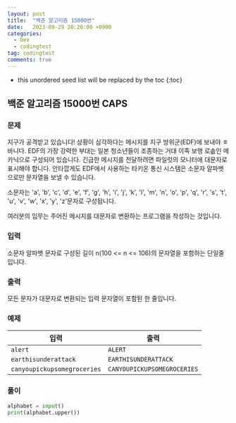 ```yaml
---
layout: post
title:  "백준 알고리즘 15000번"
date:   2023-09-29 20:28:00 +0900
categories:
  - Dev
  - codingtest
tag: codingtest
comments: true
---
```


* this unordered seed list will be replaced by the toc
{:toc}

## 백준 알고리즘 15000번 CAPS

### 문제

지구가 공격받고 있습니다! 상황이 심각하다는 메시지를 지구 방위군(EDF)에 보내야 ㅎ바니다. EDF의 가장 강력한 부대는 일본 청소년들이 조종하는 거대 이족 보행 로솞인 메카닉으로 구성되어 있습니다. 긴급한 메시지를 전달하려면 파일럿의 모니터에 대문자로 표시해야 합니다. 안타깝게도 EDF에서 사용하는 타키온 통신 시스템은 소문자 알파벳으로만 문자열을 보낼 수 있습니다.

소문자는 'a', 'b', 'c', 'd', 'e', 'f', 'g', 'h', 'i', 'j', 'k', 'l', 'm', 'n', 'o', 'p', 'q', 'r', 's', 't', 'u', 'v', 'w', 'x', 'y', 'z'문자로 구성됩니다.

여러분의 임무는 주어진 메시지를 대문자로 변환하는 프로그램을 작성하는 것입니다.

### 입력

소문자 알파벳 문자로 구성된 길이 n(100 <= n <= 106)의 문자열을 포함하는 단일줄입니다.

### 출력

모든 문자가 대문자로 변환되는 입력 문자열이 포함된 한 줄입니다.

### 예제

| 입력 | 출력 |
| --- | --- |
| `alert` | `ALERT` |
| `earthisunderattack` | `EARTHISUNDERATTACK` |
| `canyoupickupsomegroceries` | `CANYOUPICKUPSOMEGROCERIES` |

### 풀이

```py
alphabet = input()
print(alphabet.upper())
```